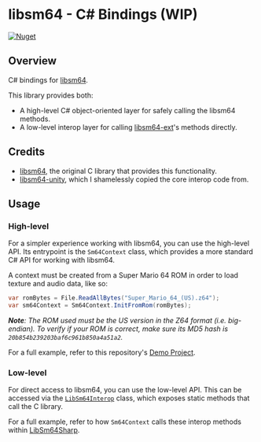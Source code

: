 # libsm64 - C# Bindings (WIP)

[![Nuget](https://img.shields.io/nuget/v/libsm64-sharp)](https://www.nuget.org/packages/libsm64-sharp)

## Overview

C# bindings for [libsm64](https://github.com/libsm64/libsm64).

This library provides both:
- A high-level C# object-oriented layer for safely calling the libsm64 methods.
- A low-level interop layer for calling [libsm64-ext](https://github.com/MeltyPlayer/libsm64-ext)'s methods directly.

## Credits

- [libsm64](https://github.com/libsm64/libsm64), the original C library that provides this functionality.
- [libsm64-unity](https://github.com/libsm64/libsm64-unity), which I shamelessly copied the core interop code from.

## Usage

### High-level

For a simpler experience working with libsm64, you can use the high-level API. Its entrypoint is the `Sm64Context` class, which provides a more standard C# API for working with libsm64. 

A context must be created from a Super Mario 64 ROM in order to load texture and audio data, like so:

```c#
var romBytes = File.ReadAllBytes("Super_Mario_64_(US).z64");
var sm64Context = Sm64Context.InitFromRom(romBytes);
```

***Note**: The ROM used must be the US version in the Z64 format (i.e. big-endian). To verify if your ROM is correct, make sure its MD5 hash is `20b854b239203baf6c961b850a4a51a2`.*

For a full example, refer to this repository's [Demo Project](https://github.com/MeltyPlayer/libsm64-sharp/tree/main/Demo%20Project).

### Low-level

For direct access to libsm64, you can use the low-level API. This can be accessed via the [`LibSm64Interop`](https://github.com/MeltyPlayer/libsm64-sharp/blob/main/LibSm64Sharp/src/lowlevel/LibSm64Interop.cs) class, which exposes static methods that call the C library.

For a full example, refer to how `Sm64Context` calls these interop methods within [LibSm64Sharp](https://github.com/MeltyPlayer/libsm64-sharp/tree/main/LibSm64Sharp).
